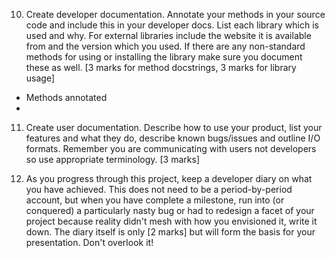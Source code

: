 10. Create developer documentation. Annotate your methods in your source code and include this in your developer docs. List each library which is used and why. For external libraries include the website it is available from and the version which you used. If there are any non-standard methods for using or installing the library make sure you document these as well. [3 marks for method docstrings, 3 marks for library usage]

 * Methods annotated
 *

11. Create user documentation. Describe how to use your product, list your features and what they do, describe known bugs/issues and outline I/O formats. Remember you are communicating with users not developers so use appropriate terminology. [3 marks]

12. As you progress through this project, keep a developer diary on what you have achieved. This does not need to be a period-by-period account, but when you have complete a milestone, run into (or conquered) a particularly nasty bug or had to redesign a facet of your project because reality didn't mesh with how you envisioned it, write it down. The diary itself is only [2 marks] but will form the basis for your presentation. Don't overlook it!
